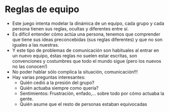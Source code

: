 Reglas de equipo
======

* Este juego intenta modelar la dinámica de un equipo, cada grupo y cada persona tienen sus reglas, ocultas y diferentes entre sí.
* Es difícil entender cómo actúa una persona, tenemos que comprender que tiene sus ideas preconcebidas (sus reglas diferentes) y que no son iguales a las nuestras.
* Y este tipo de problemas de comunicación son habituales al entrar en un nuevo equipo, éstas reglas no suelen estar escritas, son convenciones y costumbres que todo el mundo sigue (pero los nuevos no las conocen!)
* No poder hablar sólo complica la situación, comunicación!!!
* Hay varias preguntas interesantes:
  * Quién cedió a la presión del grupo?
  * Quién actuaba siempre como quería?
  * Sentimientos: Frustración, enfado,... sobre todo por cómo actuaba la gente.
  * Quién asume que el resto de personas estaban equivocadas

